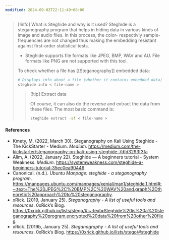 ```yaml
---
modified: 2024-09-02T22:11:49+08:00
---
```

>[!info] What is Steghide and why is it used?
>Steghide is a steganography program that helps in hiding data in various kinds of image and audio files. In this process, the color- respectivly sample-frequencies are not changed thus making the embedding resistant against first-order statistical tests.
>
>- Steghide supports file formats like JPEG, BMP, WAV and AU. File formats like PNG are not supported with this tool.
>  
>To check whether a file has [[Steganography]] embedded data:
>```bash
># Displays info about a file (whether it contains embedded data)
>steghide info < file-name >
>```
>
>
>>[!tip] Extract data
>>
>>Of course, it can also do the reverse and extract the data from these files. The most basic command is:
>>
>>```bash
>>steghide extract -sf < file-name >
>>```


#### References
- Kmety, M. (2022, March 30). Steganography on Kali Using Steghide - The KickStarter - Medium. _Medium_. https://medium.com/the-kickstarter/steganography-on-kali-using-steghide-7dfd3293f3fa
- Alim, A. (2022, January 22). Steghide — A beginners tutorial - System Weakness. _Medium_. https://systemweakness.com/steghide-a-beginners-tutorial-35ec0ea90446
- Canonical. (n.d.). _Ubuntu Manpage: steghide - a steganography program_. https://manpages.ubuntu.com/manpages/xenial/man1/steghide.1.html#:~:text=The%20JPEG%2C%20BMP%2C%20WAV%20and,graph%2Dtheoretic%20approach%20to%20steganography.
- xRick. (2019, January 25). _Steganography - A list of useful tools and resources_. 0xRick’s Blog. https://0xrick.github.io/lists/stego/#:~:text=Steghide%20is%20a%20steganography%20program,encrypted%20data%20from%20other%20files.
- xRick. (2019b, January 25). _Steganography - A list of useful tools and resources_. 0xRick’s Blog. https://0xrick.github.io/lists/stego/#steghide
